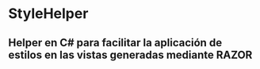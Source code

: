 # StyleHelper
## Helper en C# para facilitar la aplicación de estilos en las vistas generadas mediante RAZOR
